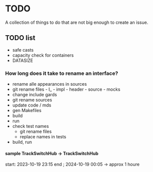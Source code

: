 # TODO

A collection of things to do that are not big enough to create an issue.

## TODO list

-   safe casts
-   capacity check for containers
-   DATASIZE

### How long does it take to rename an interface?
-   rename alle appearances in sources
-   git rename files
        -   I_
        -   impl
            -   header
            -   source
        -   mocks
-   change include gards        
-   git rename sources
-   update code / mds
-   gen Makefiles
-   build
-   run
-   check test names
    -   git rename files
    -   replace names in tests
-   build, run

#### sample TrackSwitchHub -> TrackSwitchHub
start: 2023-10-19 23:15
end  ; 2024-10-19 00:05
-> approx 1 houre
